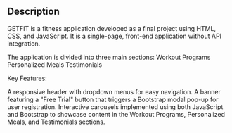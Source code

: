 ## Description
GETFIT is a fitness application developed as a final project using HTML, CSS, and JavaScript. It is a single-page, front-end application without API integration.

The application is divided into three main sections:
Workout Programs
Personalized Meals
Testimonials

Key Features:

A responsive header with dropdown menus for easy navigation.
A banner featuring a "Free Trial" button that triggers a Bootstrap modal pop-up for user registration.
Interactive carousels implemented using both JavaScript and Bootstrap to showcase content in the Workout Programs, Personalized Meals, and Testimonials sections.
